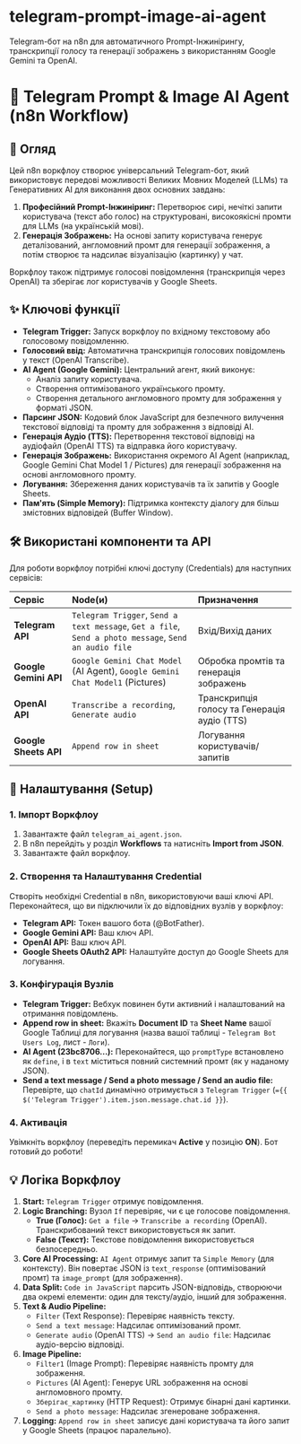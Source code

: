 # telegram-prompt-image-ai-agent
Telegram-бот на n8n для автоматичного Prompt-Інжинірингу, транскрипції голосу та генерації зображень з використанням Google Gemini та OpenAI.

# 🤖 Telegram Prompt & Image AI Agent (n8n Workflow)

## 🌟 Огляд
Цей n8n воркфлоу створює універсальний Telegram-бот, який використовує передові можливості Великих Мовних Моделей (LLMs) та Генеративних AI для виконання двох основних завдань:
1.  **Професійний Prompt-Інжиніринг:** Перетворює сирі, нечіткі запити користувача (текст або голос) на структуровані, високоякісні промти для LLMs (на українській мові).
2.  **Генерація Зображень:** На основі запиту користувача генерує деталізований, англомовний промт для генерації зображення, а потім створює та надсилає візуалізацію (картинку) у чат.

Воркфлоу також підтримує голосові повідомлення (транскрипція через OpenAI) та зберігає лог користувачів у Google Sheets.

## ✨ Ключові функції

* **Telegram Trigger:** Запуск воркфлоу по вхідному текстовому або голосовому повідомленню.
* **Голосовий ввід:** Автоматична транскрипція голосових повідомлень у текст (OpenAI Transcribe).
* **AI Agent (Google Gemini):** Центральний агент, який виконує:
    * Аналіз запиту користувача.
    * Створення оптимізованого українського промту.
    * Створення детального англомовного промту для зображення у форматі JSON.
* **Парсинг JSON:** Кодовий блок JavaScript для безпечного вилучення текстової відповіді та промту для зображення з відповіді AI.
* **Генерація Аудіо (TTS):** Перетворення текстової відповіді на аудіофайл (OpenAI TTS) та відправка його користувачу.
* **Генерація Зображень:** Використання окремого AI Agent (наприклад, Google Gemini Chat Model 1 / Pictures) для генерації зображення на основі англомовного промту.
* **Логування:** Збереження даних користувачів та їх запитів у Google Sheets.
* **Пам'ять (Simple Memory):** Підтримка контексту діалогу для більш змістовних відповідей (Buffer Window).

## 🛠️ Використані компоненти та API

Для роботи воркфлоу потрібні ключі доступу (Credentials) для наступних сервісів:

| Сервіс | Node(и) | Призначення |
| :--- | :--- | :--- |
| **Telegram API** | `Telegram Trigger`, `Send a text message`, `Get a file`, `Send a photo message`, `Send an audio file` | Вхід/Вихід даних |
| **Google Gemini API** | `Google Gemini Chat Model` (AI Agent), `Google Gemini Chat Model1` (Pictures) | Обробка промтів та генерація зображень |
| **OpenAI API** | `Transcribe a recording`, `Generate audio` | Транскрипція голосу та Генерація аудіо (TTS) |
| **Google Sheets API** | `Append row in sheet` | Логування користувачів/запитів |

## 🚀 Налаштування (Setup)

### 1. Імпорт Воркфлоу

1.  Завантажте файл `telegram_ai_agent.json`.
2.  В n8n перейдіть у розділ **Workflows** та натисніть **Import from JSON**.
3.  Завантажте файл воркфлоу.

### 2. Створення та Налаштування Credential

Створіть необхідні Credential в n8n, використовуючи ваші ключі API. Переконайтеся, що ви підключили їх до відповідних вузлів у воркфлоу:

* **Telegram API:** Токен вашого бота (@BotFather).
* **Google Gemini API:** Ваш ключ API.
* **OpenAI API:** Ваш ключ API.
* **Google Sheets OAuth2 API:** Налаштуйте доступ до Google Sheets для логування.

### 3. Конфігурація Вузлів

* **Telegram Trigger:** Вебхук повинен бути активний і налаштований на отримання повідомлень.
* **Append row in sheet:** Вкажіть **Document ID** та **Sheet Name** вашої Google Таблиці для логування (назва вашої таблиці - `Telegram Bot Users Log`, лист - `Логи`).
* **AI Agent (23bc8706...):** Переконайтеся, що `promptType` встановлено як `define`, і в `text` міститься повний системний промт (як у наданому JSON).
* **Send a text message / Send a photo message / Send an audio file:** Перевірте, що `chatId` динамічно отримується з `Telegram Trigger` (`={{ $('Telegram Trigger').item.json.message.chat.id }}`).

### 4. Активація

Увімкніть воркфлоу (переведіть перемикач **Active** у позицію **ON**). Бот готовий до роботи!

## 💡 Логіка Воркфлоу

1.  **Start:** `Telegram Trigger` отримує повідомлення.
2.  **Logic Branching:** Вузол `If` перевіряє, чи є це голосове повідомлення.
    * **True (Голос):** `Get a file` -> `Transcribe a recording` (OpenAI). Транскрибований текст використовується як запит.
    * **False (Текст):** Текстове повідомлення використовується безпосередньо.
3.  **Core AI Processing:** `AI Agent` отримує запит та `Simple Memory` (для контексту). Він повертає JSON із `text_response` (оптимізований промт) та `image_prompt` (для зображення).
4.  **Data Split:** `Code in JavaScript` парсить JSON-відповідь, створюючи два окремі елементи: один для тексту/аудіо, інший для зображення.
5.  **Text & Audio Pipeline:**
    * `Filter` (Text Response): Перевіряє наявність тексту.
    * `Send a text message`: Надсилає оптимізований промт.
    * `Generate audio` (OpenAI TTS) -> `Send an audio file`: Надсилає аудіо-версію відповіді.
6.  **Image Pipeline:**
    * `Filter1` (Image Prompt): Перевіряє наявність промту для зображення.
    * `Pictures` (AI Agent): Генерує URL зображення на основі англомовного промту.
    * `Зберігає_картинку` (HTTP Request): Отримує бінарні дані картинки.
    * `Send a photo message`: Надсилає згенероване зображення.
7.  **Logging:** `Append row in sheet` записує дані користувача та його запит у Google Sheets (працює паралельно).
